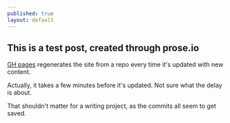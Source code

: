 ```yaml
---
published: true
layout: default
---
```


## This is a test post, created through prose.io

[GH pages](http://pages.github.com "Github Pages") regenerates the site from a repo every time it's updated with new content.

Actually, it takes a few minutes before it's updated. Not sure what the delay is about.

That shouldn't matter for a writing project, as the commits all seem to get saved. 
